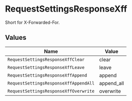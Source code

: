 # RequestSettingsResponseXff

Short for X-Forwarded-For.


## Values

| Name                                  | Value                                 |
| ------------------------------------- | ------------------------------------- |
| `RequestSettingsResponseXffClear`     | clear                                 |
| `RequestSettingsResponseXffLeave`     | leave                                 |
| `RequestSettingsResponseXffAppend`    | append                                |
| `RequestSettingsResponseXffAppendAll` | append_all                            |
| `RequestSettingsResponseXffOverwrite` | overwrite                             |